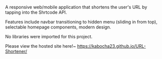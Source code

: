 A responsive web/mobile application that shortens the user's URL by tapping into the Shrtcode API.

Features include navbar transitioning to hidden menu (sliding in from top), selectable homepage components, modern design.

No libraries were imported for this project.

Please view the hosted site here!~ https://kabocha23.github.io/URL-Shortener/
